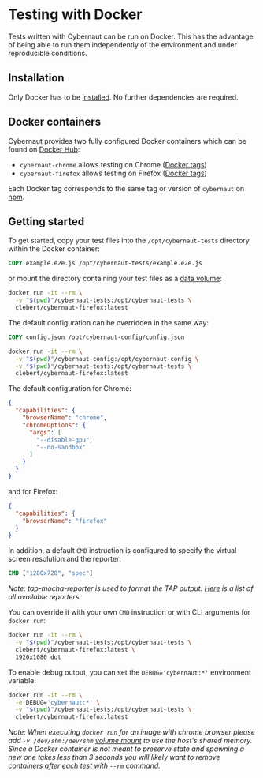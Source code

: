 # Testing with Docker

Tests written with Cybernaut can be run on Docker.
This has the advantage of being able to run them independently of the environment and under reproducible conditions.

## Installation

Only Docker has to be [installed][docker-installation]. No further dependencies are required.

## Docker containers

Cybernaut provides two fully configured Docker containers which can be found on [Docker Hub][docker-hub-clebert]:

* `cybernaut-chrome` allows testing on Chrome ([Docker tags][chrome-tags])
* `cybernaut-firefox` allows testing on Firefox ([Docker tags][firefox-tags])

Each Docker tag corresponds to the same tag or version of `cybernaut` on [npm][npm-cybernaut].

## Getting started

To get started, copy your test files into the `/opt/cybernaut-tests` directory within the Docker container:

```dockerfile
COPY example.e2e.js /opt/cybernaut-tests/example.e2e.js
```

or mount the directory containing your test files as a [data volume][docker-mount]:

```sh
docker run -it --rm \
  -v "$(pwd)"/cybernaut-tests:/opt/cybernaut-tests \
  clebert/cybernaut-firefox:latest
```

The default configuration can be overridden in the same way:

```dockerfile
COPY config.json /opt/cybernaut-config/config.json
```

```sh
docker run -it --rm \
  -v "$(pwd)"/cybernaut-config:/opt/cybernaut-config \
  -v "$(pwd)"/cybernaut-tests:/opt/cybernaut-tests \
  clebert/cybernaut-firefox:latest
```

The default configuration for Chrome:

```json
{
  "capabilities": {
    "browserName": "chrome",
    "chromeOptions": {
      "args": [
        "--disable-gpu",
        "--no-sandbox"
      ]
    }
  }
}
```

and for Firefox:

```json
{
  "capabilities": {
    "browserName": "firefox"
  }
}
```

In addition, a default `CMD` instruction is configured to specify the virtual screen resolution and the reporter:

```dockerfile
CMD ["1280x720", "spec"]
```

*Note: tap-mocha-reporter is used to format the TAP output.
[Here][tap-mocha-reporters] is a list of all available reporters.*

You can override it with your own `CMD` instruction or with CLI arguments for `docker run`:

```sh
docker run -it --rm \
  -v "$(pwd)"/cybernaut-tests:/opt/cybernaut-tests \
  clebert/cybernaut-firefox:latest \
  1920x1080 dot
```

To enable debug output, you can set the `DEBUG='cybernaut:*'` environment variable:

```sh
docker run -it --rm \
  -e DEBUG='cybernaut:*' \
  -v "$(pwd)"/cybernaut-tests:/opt/cybernaut-tests \
  clebert/cybernaut-firefox:latest
```

*Note: When executing `docker run` for an image with chrome browser please add `-v /dev/shm:/dev/shm` [volume mount][docker-mount] to use the host's shared memory.
Since a Docker container is not meant to preserve state and spawning a new one takes less than 3 seconds you will likely want to remove containers after each test with `--rm` command.*

[chrome-tags]: https://hub.docker.com/r/clebert/cybernaut-chrome/tags/
[firefox-tags]: https://hub.docker.com/r/clebert/cybernaut-firefox/tags/
[docker-hub-clebert]: https://hub.docker.com/r/clebert/
[docker-installation]: https://docs.docker.com/engine/installation/
[docker-mount]: https://docs.docker.com/engine/tutorials/dockervolumes/#mount-a-host-directory-as-a-data-volume
[npm-cybernaut]: https://www.npmjs.com/package/cybernaut
[tap-mocha-reporters]: https://github.com/tapjs/tap-mocha-reporter/tree/master/lib/reporters
